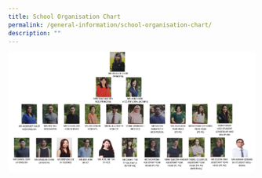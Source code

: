 ```yaml
---
title: School Organisation Chart
permalink: /general-information/school-organisation-chart/
description: ""
---
```

![Org chart 2023](/images/org%20chart%202023.jpg)